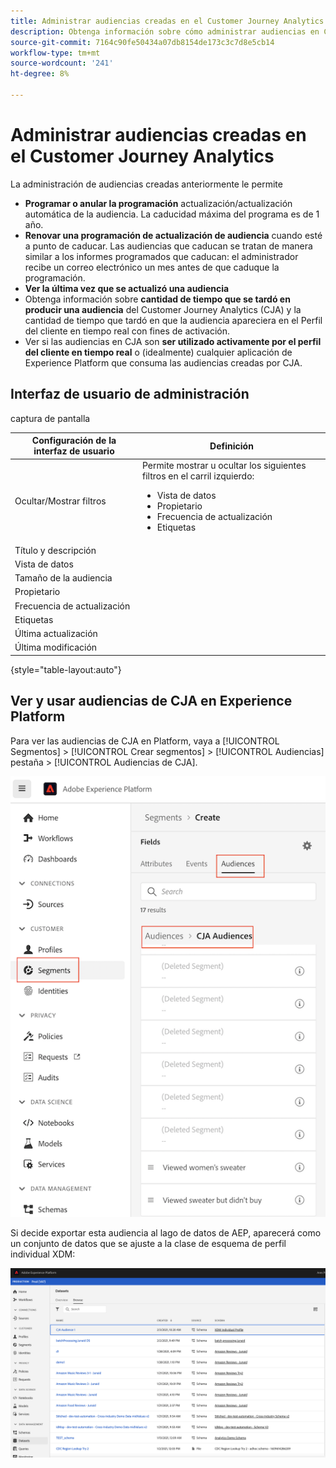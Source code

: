 ```yaml
---
title: Administrar audiencias creadas en el Customer Journey Analytics
description: Obtenga información sobre cómo administrar audiencias en Customer Journey Analytics
source-git-commit: 7164c90fe50434a07db8154de173c3c7d8e5cb14
workflow-type: tm+mt
source-wordcount: '241'
ht-degree: 8%

---
```



# Administrar audiencias creadas en el Customer Journey Analytics

La administración de audiencias creadas anteriormente le permite

* **Programar o anular la programación** actualización/actualización automática de la audiencia. La caducidad máxima del programa es de 1 año.
* **Renovar una programación de actualización de audiencia** cuando esté a punto de caducar. Las audiencias que caducan se tratan de manera similar a los informes programados que caducan: el administrador recibe un correo electrónico un mes antes de que caduque la programación.
* **Ver la última vez que se actualizó una audiencia**
* Obtenga información sobre **cantidad de tiempo que se tardó en producir una audiencia** del Customer Journey Analytics (CJA) y la cantidad de tiempo que tardó en que la audiencia apareciera en el Perfil del cliente en tiempo real con fines de activación.
* Ver si las audiencias en CJA son **ser utilizado activamente por el perfil del cliente en tiempo real** o (idealmente) cualquier aplicación de Experience Platform que consuma las audiencias creadas por CJA.

## Interfaz de usuario de administración

captura de pantalla

| Configuración de la interfaz de usuario | Definición |
| --- | --- |
| Ocultar/Mostrar filtros | Permite mostrar u ocultar los siguientes filtros en el carril izquierdo: <ul><li>Vista de datos</li><li>Propietario</li><li>Frecuencia de actualización</li><li>Etiquetas</li></ul> |
| Título y descripción |  |
| Vista de datos |
| Tamaño de la audiencia |  |
| Propietario |  |
| Frecuencia de actualización |  |
| Etiquetas |  |
| Última actualización |  |
| Última modificación |  |

{style=&quot;table-layout:auto&quot;}

## Ver y usar audiencias de CJA en Experience Platform

Para ver las audiencias de CJA en Platform, vaya a [!UICONTROL Segmentos] > [!UICONTROL Crear segmentos] > [!UICONTROL Audiencias] pestaña > [!UICONTROL Audiencias de CJA].

![](assets/audiences-aep.png)

Si decide exportar esta audiencia al lago de datos de AEP, aparecerá como un conjunto de datos que se ajuste a la clase de esquema de perfil individual XDM:

![](assets/aep-datalake.png)

